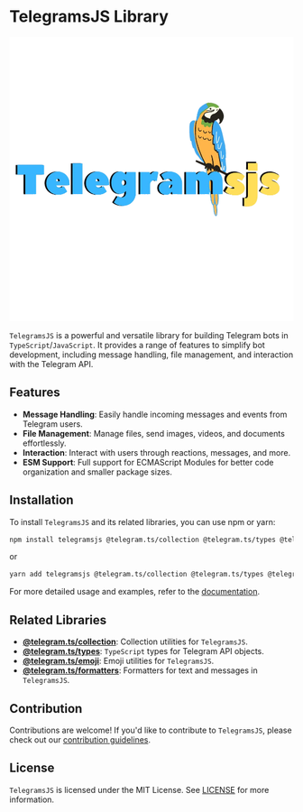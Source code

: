 # TelegramsJS Library

![TelegramJS Logo](https://raw.githubusercontent.com/Sempai-07/Telegramsjs/main/docs/avatar.png)

`TelegramsJS` is a powerful and versatile library for building Telegram bots in `TypeScript`/`JavaScript`. It provides a range of features to simplify bot development, including message handling, file management, and interaction with the Telegram API.

## Features

- **Message Handling**: Easily handle incoming messages and events from Telegram users.
- **File Management**: Manage files, send images, videos, and documents effortlessly.
- **Interaction**: Interact with users through reactions, messages, and more.
- **ESM Support**: Full support for ECMAScript Modules for better code organization and smaller package sizes.

## Installation

To install `TelegramsJS` and its related libraries, you can use npm or yarn:

```bash
npm install telegramsjs @telegram.ts/collection @telegram.ts/types @telegram.ts/emoji @telegram.ts/formatters
```

or

```bash
yarn add telegramsjs @telegram.ts/collection @telegram.ts/types @telegram.ts/emoji @telegram.ts/formatters
```

For more detailed usage and examples, refer to the [documentation](https://telegramsjs.vercel.app).

## Related Libraries

- **[@telegram.ts/collection](https://github.com/telegramsjs/collection)**: Collection utilities for `TelegramsJS`.
- **[@telegram.ts/types](https://github.com/telegramsjs/types)**: `TypeScript` types for Telegram API objects.
- **[@telegram.ts/emoji](https://github.com/telegramsjs/emoji)**: Emoji utilities for `TelegramsJS`.
- **[@telegram.ts/formatters](https://github.com/telegramsjs/formatters)**: Formatters for text and messages in `TelegramsJS`.

## Contribution

Contributions are welcome! If you'd like to contribute to `TelegramsJS`, please check out our [contribution guidelines](CONTRIBUTING.md).

## License

`TelegramsJS` is licensed under the MIT License. See [LICENSE](LICENSE) for more information.
